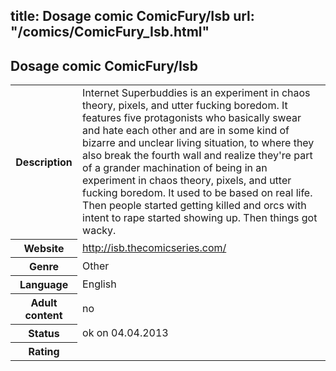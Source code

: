 title: Dosage comic ComicFury/Isb
url: "/comics/ComicFury_Isb.html"
---
Dosage comic ComicFury/Isb
-----------------------------------------

<table class="comicinfo">
<tr>
<th>Description</th><td>Internet Superbuddies is an experiment in chaos theory, pixels, and utter fucking boredom. It features five protagonists who basically swear and hate each other and are in some kind of bizarre and unclear living situation, to where they also break the fourth wall and realize they're part of a grander machination of being in an experiment in chaos theory, pixels, and utter fucking boredom. It used to be based on real life. Then people started getting killed and orcs with intent to rape started showing up. Then things got wacky.</td>
</tr>
<tr>
<th>Website</th><td><a href="http://isb.thecomicseries.com/">http://isb.thecomicseries.com/</a></td>
</tr>
<tr>
<th>Genre</th><td>Other</td>
</tr>
<tr>
<th>Language</th><td>English</td>
</tr>
<tr>
<th>Adult content</th><td>no</td>
</tr>
<tr>
<th>Status</th><td>ok on 04.04.2013</td>
</tr>
<tr>
<th>Rating</th><td><div class="g-plusone" data-size="standard" data-annotation="bubble"
 data-href="http://isb.thecomicseries.com/"></div></td>
</tr>
</table>
<script type="text/javascript">
  (function() {
    var po = document.createElement('script'); po.type = 'text/javascript'; po.async = true;
    po.src = 'https://apis.google.com/js/plusone.js';
    var s = document.getElementsByTagName('script')[0]; s.parentNode.insertBefore(po, s);
  })();
</script>
